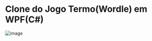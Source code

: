 # Clone do Jogo Termo(Wordle) em WPF(C#)

![image](https://user-images.githubusercontent.com/73807067/198164003-7883fd39-8956-4b88-aa8a-beccba0ef611.png)
